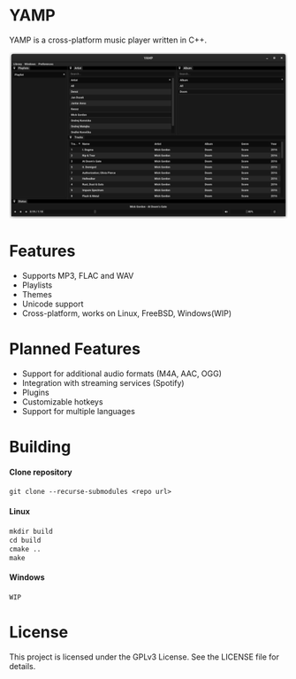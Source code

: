 # YAMP
YAMP is a cross-platform music player written in C++.

<img src="YAMP.png">

# Features
- Supports MP3, FLAC and WAV
- Playlists
- Themes
- Unicode support
- Cross-platform, works on Linux, FreeBSD, Windows(WIP)

# Planned Features
- Support for additional audio formats (M4A, AAC, OGG)
- Integration with streaming services (Spotify)
- Plugins
- Customizable hotkeys
- Support for multiple languages

# Building

#### Clone repository
```
git clone --recurse-submodules <repo url>
``` 

#### Linux

```
mkdir build
cd build
cmake ..
make
```

#### Windows

```
WIP
```

# License

This project is licensed under the GPLv3 License. See the LICENSE file for details.